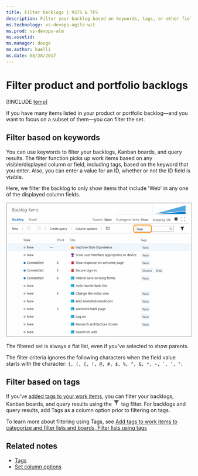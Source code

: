 ```yaml
---
title: Filter backlogs | VSTS & TFS 
description: Filter your backlog based on keywords, tags, or other fields   
ms.technology: vs-devops-agile-wit
ms.prod: vs-devops-alm
ms.assetid: 
ms.manager: douge
ms.author: kaelli
ms.date: 08/28/2017
---
```

  
<a id="filter"></a>

# Filter product and portfolio backlogs 

[!INCLUDE [temp](../_shared/version-vsts-tfs-all-versions.md)] 

<!--- NEEDS UPDATING BASED ON FEATURES UNDER RELEASE  --> 
 
If you have many items listed in your product or portfolio backlog&mdash;and you want to focus on a subset of them&mdash;you can filter the set.  

## Filter based on keywords  
You can use keywords to filter your backlogs, Kanban boards, and query results. The filter function picks up work items based on any visible/displayed column or field, including tags, based on the keyword that you enter. Also, you can enter a value for an ID, whether or not the ID field is visible.  

Here, we filter the backlog to only show items that include 'Web' in any one of the displayed column fields. 

<img src="_img/cyb-filter-backlog.png" alt="Apply text filter" style="border: 2px solid #C3C3C3;" />  

The filtered set is always a flat list, even if you've selected to show parents.  

The filter criteria ignores the following characters when the field value starts with the character: ```{, (, [, !, @, #, $, %, ^, &, *, ~, `, ', "```.  

## Filter based on tags  
If you've [added tags to your work items](../track/add-tags-to-work-items.md), you can filter your backlogs, Kanban boards, and query results using the ![tag filter icon](../_img/icons/tag_filter_icon.png) tag filter. For backlogs and query results, add Tags as a column option prior to filtering on tags.  

To learn more about filtering using Tags, see [Add tags to work items to categorize and filter lists and boards, Filter lists using tags](../track/add-tags-to-work-items.md#filter)
 

## Related notes  
- [Tags](../track/add-tags-to-work-items.md) 
- [Set column options](../how-to/set-column-options.md)  



